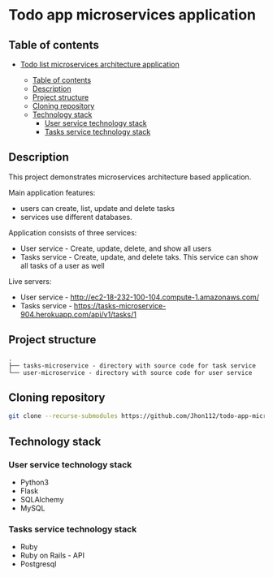# Todo app microservices application

## Table of contents

- [Todo list microservices architecture application](#Todo-app-microservices-architecture-application)
  - [Table of contents](#Table-of-contents)
  - [Description](#Description)
  - [Project structure](#Project-structure)
  - [Cloning repository](#Cloning-repository)
  - [Technology stack](#Technology-stack)
    - [User service technology stack](#User-service-technology-stack)
    - [Tasks service technology stack](#Tasks-service-technology-stack)

  <!-- - [Diagrams](#Diagrams)
    - [Deployment diagram](#Deployment-diagram) -->


## Description

This project demonstrates microservices architecture based application.

Main application features:

- users can create, list, update and delete tasks
- services use different databases.

Application consists of three services:

- User service - Create, update, delete, and show all users
- Tasks service - Create, update, and delete taks. This service can show all tasks of a user as well

Live servers:

- User service - <http://ec2-18-232-100-104.compute-1.amazonaws.com/>
- Tasks service - <https://tasks-microservice-904.herokuapp.com/api/v1/tasks/1>

## Project structure

```
.
├── tasks-microservice - directory with source code for task service
└── user-microservice - directory with source code for user service
```

## Cloning repository

```bash
git clone --recurse-submodules https://github.com/Jhon112/todo-app-microservices
```

## Technology stack

### User service technology stack

- Python3
- Flask
- SQLAlchemy
- MySQL

### Tasks service technology stack

- Ruby
- Ruby on Rails - API
- Postgresql

<!-- ## Diagrams

### Deployment diagram

![Deployment diagram](/docs/diagrams/out/deployment_diagram.png?raw=true) -->
